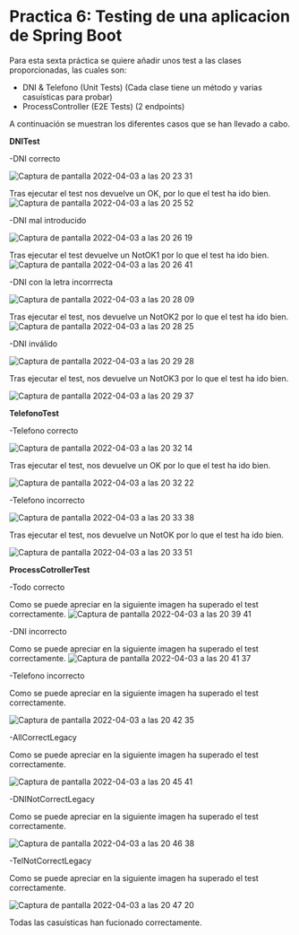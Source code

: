 # Practica 6: Testing de una aplicacion de Spring Boot

Para esta sexta práctica se quiere añadir unos test a las clases proporcionadas, las cuales son:

- DNI & Telefono (Unit Tests) (Cada clase tiene un método y varias casuísticas para probar)
- ProcessController (E2E Tests) (2 endpoints)

A continuación se muestran los diferentes casos que se han llevado a cabo.

**DNITest**

-DNI correcto

![Captura de pantalla 2022-04-03 a las 20 23 31](https://user-images.githubusercontent.com/98181428/161442481-f96803f6-68a4-48c0-801a-98292c892b4a.png)


Tras ejecutar el test nos devuelve un OK, por lo que el test ha ido bien.
![Captura de pantalla 2022-04-03 a las 20 25 52](https://user-images.githubusercontent.com/98181428/161442564-e8ba62c6-52cb-46b2-8727-8d790a251c16.png)


-DNI mal introducido

![Captura de pantalla 2022-04-03 a las 20 26 19](https://user-images.githubusercontent.com/98181428/161442607-233b8828-2c15-452c-8b6f-ad37a87e42d3.png)


Tras ejecutar el test devuelve un NotOK1 por lo que el test ha ido bien.
![Captura de pantalla 2022-04-03 a las 20 26 41](https://user-images.githubusercontent.com/98181428/161442628-71c25645-4280-45f1-b837-b1a2e6e5daaf.png)


-DNI con la letra incorrrecta

![Captura de pantalla 2022-04-03 a las 20 28 09](https://user-images.githubusercontent.com/98181428/161442657-89c0eb1c-df4f-409a-a347-fb2a8353eb10.png)


Tras ejecutar el test, nos devuelve un NotOK2 por lo que el test ha ido bien.
![Captura de pantalla 2022-04-03 a las 20 28 25](https://user-images.githubusercontent.com/98181428/161442685-6601dd72-cff5-4411-8d94-ab342cb36980.png)


-DNI inválido

![Captura de pantalla 2022-04-03 a las 20 29 28](https://user-images.githubusercontent.com/98181428/161442715-a6d480fe-5e25-4b73-9e54-49586eb78062.png)


Tras ejecutar el test, nos devuelve un NotOK3 por lo que el test ha ido bien.

![Captura de pantalla 2022-04-03 a las 20 29 37](https://user-images.githubusercontent.com/98181428/161442819-6daa26f1-9785-464e-9e5e-0517235d006d.png)


**TelefonoTest**

-Telefono correcto

![Captura de pantalla 2022-04-03 a las 20 32 14](https://user-images.githubusercontent.com/98181428/161442853-0bf6af3b-5893-44c7-ac59-44dc96442a8b.png)


Tras ejecutar el test, nos devuelve un OK por lo que el test ha ido bien.

![Captura de pantalla 2022-04-03 a las 20 32 22](https://user-images.githubusercontent.com/98181428/161442863-be0c5afc-10ff-4103-86fd-e0342b69b61e.png)

-Telefono incorrecto

![Captura de pantalla 2022-04-03 a las 20 33 38](https://user-images.githubusercontent.com/98181428/161442885-a0341232-bd87-4339-8176-db908c36f4cf.png)

Tras ejecutar el test, nos devuelve un NotOK por lo que el test ha ido bien.

![Captura de pantalla 2022-04-03 a las 20 33 51](https://user-images.githubusercontent.com/98181428/161442897-d114252d-5ee2-4fc5-beda-d5e2c6fdb08f.png)



**ProcessCotrollerTest**

-Todo correcto

Como se puede apreciar en la siguiente imagen ha superado el test correctamente.
![Captura de pantalla 2022-04-03 a las 20 39 41](https://user-images.githubusercontent.com/98181428/161443056-f3fa99b7-4216-4095-b4d0-2935a7927fca.png)

-DNI incorrecto

Como se puede apreciar en la siguiente imagen ha superado el test correctamente.
![Captura de pantalla 2022-04-03 a las 20 41 37](https://user-images.githubusercontent.com/98181428/161443135-ac025e64-4edc-4e3d-acc8-aa33581cef53.png)

-Telefono incorrecto

Como se puede apreciar en la siguiente imagen ha superado el test correctamente.

![Captura de pantalla 2022-04-03 a las 20 42 35](https://user-images.githubusercontent.com/98181428/161443210-bb89d3a3-ebdf-47e5-8b51-7f4efe12ee38.png)


-AllCorrectLegacy

Como se puede apreciar en la siguiente imagen ha superado el test correctamente.

![Captura de pantalla 2022-04-03 a las 20 45 41](https://user-images.githubusercontent.com/98181428/161443281-fb082f84-8179-4ebd-8377-c1b8af1dbb2b.png)


-DNINotCorrectLegacy

Como se puede apreciar en la siguiente imagen ha superado el test correctamente.

![Captura de pantalla 2022-04-03 a las 20 46 38](https://user-images.githubusercontent.com/98181428/161443311-9f142e53-5744-4b78-a015-89d8c1e49361.png)

-TelNotCorrectLegacy

Como se puede apreciar en la siguiente imagen ha superado el test correctamente.

![Captura de pantalla 2022-04-03 a las 20 47 20](https://user-images.githubusercontent.com/98181428/161443331-5c5265f0-0413-4f0f-989b-f992caa5f433.png)


Todas las casuísticas han fucionado correctamente.

